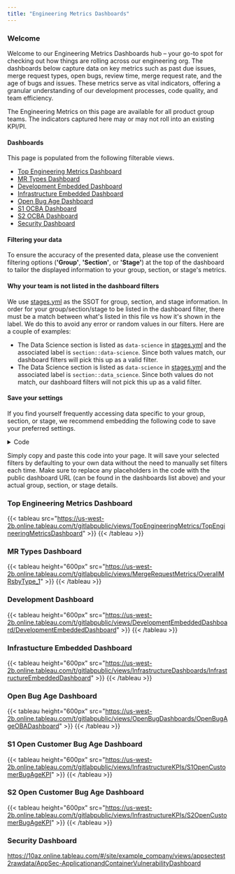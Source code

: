 ```yaml
---
title: "Engineering Metrics Dashboards"
---
```


### Welcome

Welcome to our Engineering Metrics Dashboards hub – your go-to spot for checking out how things are rolling across our engineering org. The dashboards below capture data on key metrics such as past due issues, merge request types, open bugs, review time, merge request rate, and the age of bugs and issues. These metrics serve as vital indicators, offering a granular understanding of our development processes, code quality, and team efficiency.

The Engineering Metrics on this page are available for all product group teams. The indicators captured here may or may not roll into an existing KPI/PI.

#### Dashboards

This page is populated from the following filterable views.

- [Top Engineering Metrics Dashboard](https://10az.online.tableau.com/#/site/example_company/views/TopEngineeringMetrics_16989570521080/TopEngineeringMetricsDashboard)
- [MR Types Dashboard](https://10az.online.tableau.com/#/site/example_company/views/MRMetrics/OverallMRsbyType_1)
- [Development Embedded Dashboard](https://10az.online.tableau.com/#/site/example_company/views/DevelopmentEmbeddedDashboard_17017859046500/DevelopmentEmbeddedDashboard)
- [Infrastructure Embedded Dashboard](https://10az.online.tableau.com/#/site/example_company/views/DraftInfrastructureEmbeddedDashboard/InfrastructureEmbeddedDashboard)
- [Open Bug Age Dashboard](https://10az.online.tableau.com/#/site/example_company/views/OpenBugAgeOBA/OpenBugAgeOBADashboard)
- [S1 OCBA Dashboard](https://10az.online.tableau.com/#/site/example_company/views/InfrastructureKPIs/S1OpenCustomerBugAge)
- [S2 OCBA Dashboard](https://10az.online.tableau.com/#/site/example_company/views/InfrastructureKPIs/S2OpenCustomerBugAge)
- [Security Dashboard](https://10az.online.tableau.com/#/site/example_company/views/appsectest2rawdata/AppSec-ApplicationandContainerVulnerabilityDashboard)

#### Filtering your data

To ensure the accuracy of the presented data, please use the convenient filtering options (**'Group'**, **'Section'**, or **'Stage'**) at the top of the dashboard to tailor the displayed information to your group, section, or stage's metrics.

#### Why your team is not listed in the dashboard filters

We use [stages.yml](https://example_company.com/example_company-com/www-example_company-com/-/blob/master/data/stages.yml) as the SSOT for group, section, and stage information. In order for your group/section/stage to be listed in the dashboard filter, there must be a match between what's listed in this file vs how it's shown in the label. We do this to avoid any error or random values in our filters. Here are a couple of examples:

- The Data Science section is listed as `data-science` in [stages.yml](https://example_company.com/example_company-com/www-example_company-com/-/blob/master/data/stages.yml) and the associated label is `section::data-science`. Since both values match, our dashboard filters will pick this up as a valid filter.
- The Data Science section is listed as `data-science` in [stages.yml](https://example_company.com/example_company-com/www-example_company-com/-/blob/master/data/stages.yml) and the associated label is `section::data_science`. Since both values do not match, our dashboard filters will not pick this up as a valid filter.

#### Save your settings

If you find yourself frequently accessing data specific to your group, section, or stage, we recommend embedding the following code to save your preferred settings.

<details markdown=1>
<summary>Code</summary>

```md
{{</* tableau height="600px" toolbar="visible" src="https://us-west-2b.online.tableau.com/t/gitlabpublic/views/TopEngineeringMetrics/TopEngineeringMetricsDashboard" */>}}
  {{</* tableau/filters "GROUP_LABEL"="code review" /*/>}}
{{</* /tableau */>}}
```

</details>

Simply copy and paste this code into your page. It will save your selected filters by defaulting to your own data without the need to manually set filters each time. Make sure to replace any placeholders in the code with the public dashboard URL (can be found in the dashboards list above) and your actual group, section, or stage details.

### Top Engineering Metrics Dashboard

{{< tableau src="https://us-west-2b.online.tableau.com/t/gitlabpublic/views/TopEngineeringMetrics/TopEngineeringMetricsDashboard" >}}
{{< /tableau >}}

### MR Types Dashboard

{{< tableau height="600px" src="https://us-west-2b.online.tableau.com/t/gitlabpublic/views/MergeRequestMetrics/OverallMRsbyType_1" >}}
{{< /tableau >}}

### Development Dashboard

{{< tableau height="600px" src="https://us-west-2b.online.tableau.com/t/gitlabpublic/views/DevelopmentEmbeddedDashboard/DevelopmentEmbeddedDashboard" >}}
{{< /tableau >}}

### Infrastucture Embedded Dashboard

{{< tableau height="600px" src="https://us-west-2b.online.tableau.com/t/gitlabpublic/views/InfrastructureDashboards/InfrastructureEmbeddedDashboard" >}}
{{< /tableau >}}

### Open Bug Age Dashboard

{{< tableau height="600px" src="https://us-west-2b.online.tableau.com/t/gitlabpublic/views/OpenBugDashboards/OpenBugAgeOBADashboard" >}}
{{< /tableau >}}

### S1 Open Customer Bug Age Dashboard

{{< tableau height="600px" src="https://us-west-2b.online.tableau.com/t/gitlabpublic/views/InfrastructureKPIs/S1OpenCustomerBugAgeKPI" >}}
{{< /tableau >}}

### S2 Open Customer Bug Age Dashboard

{{< tableau height="600px" src="https://us-west-2b.online.tableau.com/t/gitlabpublic/views/InfrastructureKPIs/S2OpenCustomerBugAgeKPI" >}}
{{< /tableau >}}

### Security Dashboard

https://10az.online.tableau.com/#/site/example_company/views/appsectest2rawdata/AppSec-ApplicationandContainerVulnerabilityDashboard
